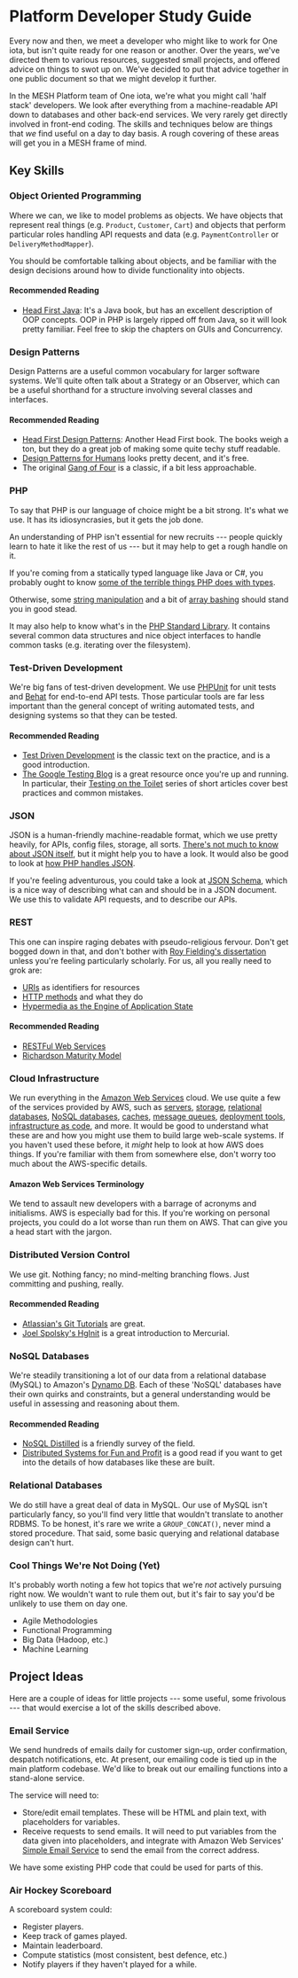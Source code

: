 Platform Developer Study Guide
==============================

Every now and then, we meet a developer who might like to work for One iota, but isn't quite ready for one reason or another. Over the years, we've directed them to various resources, suggested small projects, and offered advice on things to swot up on. We've decided to put that advice together in one public document so that we might develop it further.

In the MESH Platform team of One iota, we're what you might call 'half stack' developers. We look after everything from a machine-readable API down to databases and other back-end services. We very rarely get directly involved in front-end coding. The skills and techniques below are things that _we_ find useful on a day to day basis. A rough covering of these areas will get you in a MESH frame of mind.

## Key Skills

### Object Oriented Programming
Where we can, we like to model problems as objects. We have objects that represent real things (e.g. `Product`, `Customer`, `Cart`) and objects that perform particular roles handling API requests and data (e.g. `PaymentController` or `DeliveryMethodMapper`).

You should be comfortable talking about objects, and be familiar with the design decisions around how to divide functionality into objects.

#### Recommended Reading
- [Head First Java](http://www.amazon.co.uk/dp/0596009208): It's a Java book, but has an excellent description of OOP concepts. OOP in PHP is largely ripped off from Java, so it will look pretty familiar. Feel free to skip the chapters on GUIs and Concurrency.

### Design Patterns
Design Patterns are a useful common vocabulary for larger software systems. We'll quite often talk about a Strategy or an Observer, which can be a useful shorthand for a structure involving several classes and interfaces.

#### Recommended Reading
- [Head First Design Patterns](http://www.amazon.co.uk/dp/0596007124): Another Head First book. The books weigh a ton, but they do a great job of making some quite techy stuff readable.
- [Design Patterns for Humans](https://github.com/kamranahmedse/design-patterns-for-humans/blob/master/README.md) looks pretty decent, and it's free.
- The original [Gang of Four](http://www.amazon.co.uk/dp/0201633612) is a classic, if a bit less approachable.

### PHP
To say that PHP is our language of choice might be a bit strong. It's what we use. It has its idiosyncrasies, but it gets the job done.

An understanding of PHP isn't essential for new recruits --- people quickly learn to hate it like the rest of us --- but it may help to get a rough handle on it.

If you're coming from a statically typed language like Java or C#, you probably ought to know [some of the terrible things PHP does with types](http://php.net/manual/en/language.types.type-juggling.php).

Otherwise, some [string manipulation](http://php.net/manual/en/book.strings.php) and a bit of [array bashing](http://php.net/manual/en/book.array.php) should stand you in good stead.

It may also help to know what's in the [PHP Standard Library](http://php.net/manual/en/book.spl.php). It contains several common data structures and nice object interfaces to handle common tasks (e.g. iterating over the filesystem).

### Test-Driven Development
We're big fans of test-driven development. We use [PHPUnit](https://phpunit.de) for unit tests and [Behat](http://behat.org) for end-to-end API tests. Those particular tools are far less important than the general concept of writing automated tests, and designing systems so that they can be tested.

#### Recommended Reading
- [Test Driven Development](http://www.amazon.co.uk/dp/0321146530) is the classic text on the practice, and is a good introduction.
- [The Google Testing Blog](http://googletesting.blogspot.co.uk) is a great resource once you're up and running. In particular, their [Testing on the Toilet](http://googletesting.blogspot.co.uk/search/label/TotT) series of short articles cover best practices and common mistakes.

### JSON
JSON is a human-friendly machine-readable format, which we use pretty heavily, for APIs, config files, storage, all sorts. [There's not much to know about JSON itself](http://json.org), but it might help you to have a look. It would also be good to look at [how PHP handles JSON](http://php.net/json).

If you're feeling adventurous, you could take a look at [JSON Schema](http://json-schema.org), which is a nice way of describing what can and should be in a JSON document. We use this to validate API requests, and to describe our APIs.

### REST
This one can inspire raging debates with pseudo-religious fervour. Don't get bogged down in that, and don't bother with [Roy Fielding's dissertation](http://www.ics.uci.edu/~fielding/pubs/dissertation/fielding_dissertation.pdf) unless you're feeling particularly scholarly. For us, all you really need to grok are:

- [URIs](https://en.wikipedia.org/wiki/Uniform_resource_identifier) as identifiers for resources
- [HTTP methods](https://en.wikipedia.org/wiki/Hypertext_Transfer_Protocol#Request_methods) and what they do
- [Hypermedia as the Engine of Application State](https://en.wikipedia.org/wiki/HATEOAS)

#### Recommended Reading
- [RESTFul Web Services](http://www.amazon.co.uk/dp/0596529260)
- [Richardson Maturity Model](http://martinfowler.com/articles/richardsonMaturityModel.html)

### Cloud Infrastructure
We run everything in the [Amazon Web Services](https://aws.amazon.com) cloud. We use quite a few of the services provided by AWS, such as [servers](https://aws.amazon.com/ec2), [storage](https://aws.amazon.com/s3), [relational databases](https://aws.amazon.com/rds), [NoSQL databases](https://aws.amazon.com/dynamo), [caches](https://aws.amazon.com/elasticache), [message queues](https://aws.amazon.com/sqs), [deployment tools](https://aws.amazon.com/elasticbeanstalk), [infrastructure as code](https://aws.amazon.com/cloudformation), and more. It would be good to understand what these are and how you might use them to build large web-scale systems. If you haven't used these before, it _might_ help to look at how AWS does things. If you're familiar with them from somewhere else, don't worry too much about the AWS-specific details.

#### Amazon Web Services Terminology
We tend to assault new developers with a barrage of acronyms and initialisms. AWS is especially bad for this. If you're working on personal projects, you could do a lot worse than run them on AWS. That can give you a head start with the jargon.

### Distributed Version Control
We use git. Nothing fancy; no mind-melting branching flows. Just committing and pushing, really.

#### Recommended Reading
- [Atlassian's Git Tutorials](https://www.atlassian.com/git/tutorials) are great.
- [Joel Spolsky's HgInit](http://hginit.com) is a great introduction to Mercurial.

### NoSQL Databases
We're steadily transitioning a lot of our data from a relational database (MySQL) to Amazon's [Dynamo DB](https://aws.amazon.com/dynamo). Each of these 'NoSQL' databases have their own quirks and constraints, but a general understanding would be useful in assessing and reasoning about them.

#### Recommended Reading
- [NoSQL Distilled](http://www.amazon.co.uk/dp/0321826620) is a friendly survey of the field.
- [Distributed Systems for Fun and Profit](http://book.mixu.net/distsys/) is a good read if you want to get into the details of how databases like these are built.

### Relational Databases
We do still have a great deal of data in MySQL. Our use of MySQL isn't particularly fancy, so you'll find very little that wouldn't translate to another RDBMS. To be honest, it's rare we write a `GROUP_CONCAT()`, never mind a stored procedure. That said, some basic querying and relational database design can't hurt.

### Cool Things We're Not Doing (Yet)
It's probably worth noting a few hot topics that we're _not_ actively pursuing right now. We wouldn't want to rule them out, but it's fair to say you'd be unlikely to use them on day one.

- Agile Methodologies
- Functional Programming
- Big Data (Hadoop, etc.)
- Machine Learning

## Project Ideas

Here are a couple of ideas for little projects --- some useful, some frivolous --- that would exercise a lot of the skills described above.

### Email Service

We send hundreds of emails daily for customer sign-up, order confirmation, despatch notifications, etc. At present, our emailing code is tied up in the main platform codebase. We'd like to break out our emailing functions into a stand-alone service.

The service will need to:

- Store/edit email templates. These will be HTML and plain text, with placeholders for variables.
- Receive requests to send emails. It will need to put variables from the data given into placeholders, and integrate with Amazon Web Services' [Simple Email Service][SES] to send the email from the correct address.

We have some existing PHP code that could be used for parts of this.

### Air Hockey Scoreboard

A scoreboard system could:

- Register players.
- Keep track of games played.
- Maintain leaderboard.
- Compute statistics (most consistent, best defence, etc.)
- Notify players if they haven't played for a while.

[HipChat]: https://www.hipchat.com
[SES]: https://aws.amazon.com/ses/
[PD]: http://www.pagerduty.com
[JIRA]: https://www.atlassian.com/software/jira/
